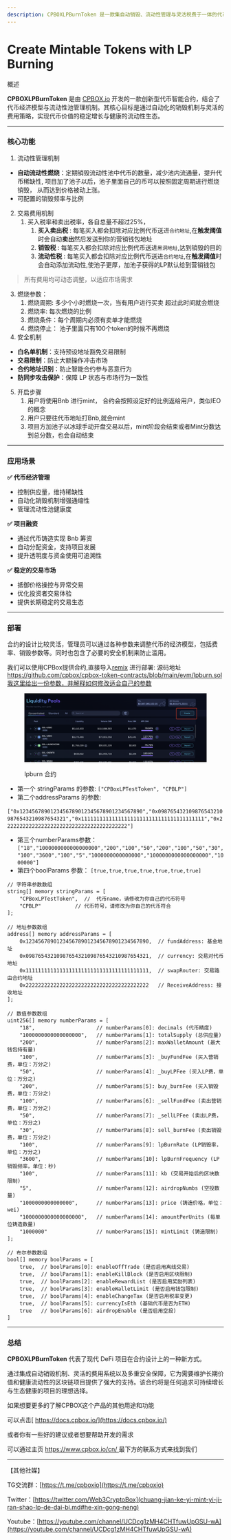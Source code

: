 ```yaml
---
description: CPBOXLPBurnToken 是一款集自动销毁、流动性管理与灵活税费于一体的代币合约，助力 DeFi 项目实现价值增长与生态稳定。
---
```


# Create Mintable Tokens with LP Burning

概述

**CPBOXLPBurnToken** 是由 [CPBOX.io](https://www.cpbox.io) 开发的一款创新型代币智能合约，结合了代币经济模型与流动性池管理机制。其核心目标是通过自动化的销毁机制与灵活的费用策略，实现代币价值的稳定增长与健康的流动性生态。

***

### 核心功能

1. 流动性管理机制

* **自动流动性燃烧**：定期销毁流动性池中代币的数量，减少池内流通量，提升代币稀缺性, 项目加了池子以后，池子里面自己的币可以按照固定周期进行燃烧销毁， 从而达到价格被动上涨。
* 可配置的销毁频率与比例

2. 交易费用机制
   1. 买入税率和卖出税率，各自总量不超过25%，
      1. **买入卖出税** : 每笔买入都会扣除对应比例代币送进`合约地址`,在**触发阈值**时会自动**卖出**然后发送到你的营销钱包地址
      2. **销毁税** : 每笔买入都会扣除对应比例代币送进`黑洞地址`,达到销毁的目的
      3. **流动性税** : 每笔买入都会扣除对应比例代币送进`合约地址`,在**触发阈值**时会自动添加流动性,使池子更厚，加池子获得的LP默认给到营销钱包

> 所有费用均可动态调整，以适应市场需求

3. 燃烧参数：
   1. 燃烧周期: 多少个小时燃烧一次，当有用户进行买卖 超过此时间就会燃烧
   2. 燃烧率: 每次燃烧的比例
   3. 燃烧条件：每个周期内必须有卖单才能燃烧
   4. 燃烧停止： 池子里面只有100个token的时候不再燃烧
4. 安全机制

* **白名单机制**：支持预设地址豁免交易限制
* **交易限制**：防止大额操作冲击市场
* **合约地址识别**：防止智能合约参与恶意行为
* **防同步攻击保护**：保障 LP 状态与市场行为一致性

5. 开启步骤
   1. 用户将使用Bnb 进行mint， 合约会按照设定好的比例返给用户，类似IEO的概念
   2. 用户只要往代币地址打Bnb,就会mint
   3. 项目方加池子以冰球手动开盘交易以后，mint阶段会结束或者Mint分数达到总分数，也会自动结束

***

### 应用场景

**✅ 代币经济管理**

* 控制供应量，维持稀缺性
* 自动化销毁机制增强通缩性
* 管理流动性池健康度

**✅ 项目融资**

* 通过代币铸造实现 Bnb 筹资
* 自动分配资金，支持项目发展
* 提升透明度与资金使用可追溯性

**✅ 稳定的交易市场**

* 抵御价格操控与异常交易
* 优化投资者交易体验
* 提供长期稳定的交易生态

***

### 部署

合约的设计比较灵活，管理员可以通过各种参数来调整代币的经济模型，包括费率、销毁参数等。同时也包含了必要的安全机制来防止滥用。

我们可以使用CPBox提供合约,直接导入[remix](https://remix.ethereum.org/) 进行部署: 源码地址 https://github.com/cpbox/cpbox-token-contracts/blob/main/evm/lpburn.sol我这里给出一份参数，并解释如何修改适合自己的参数

<figure><img src="../../../../.gitbook/assets/image (2) (1) (1) (1).png" alt=""><figcaption><p>lpburn 合约</p></figcaption></figure>

* 第一个 stringParams 的参数: `["CPBoxLPTestToken", "CPBLP"]`
* 第二个addressParams 的参数:

`["0x1234567890123456789012345678901234567890","0x0987654321098765432109876543210987654321","0x1111111111111111111111111111111111111111","0x2222222222222222222222222222222222222222"]`

* 第三个numberParams参数：`["18","1000000000000000000","200","100","50","200","100","50","30","100","3600","100","5","1000000000000000","1000000000000000000","1000000"]`
* 第四个boolParams 参数： `[true,true,true,true,true,true,true]`

```
// 字符串参数数组
string[] memory stringParams = [
    "CPBoxLPTestToken",  //  代币name，请修改为你自己的代币符号
    "CPBLP"           // 代币符号，请修改为你自己的代币符合
];

// 地址参数数组
address[] memory addressParams = [
    0x1234567890123456789012345678901234567890,  // fundAddress: 基金地址
    0x0987654321098765432109876543210987654321,  // currency: 交易对代币地址
    0x1111111111111111111111111111111111111111,  // swapRouter: 交易路由合约地址
    0x2222222222222222222222222222222222222222   // ReceiveAddress: 接收地址
];

// 数值参数数组
uint256[] memory numberParams = [
    "18",                    // numberParams[0]: decimals (代币精度)
    "1000000000000000000",   // numberParams[1]: totalSupply (总供应量)
    "200",                   // numberParams[2]: maxWalletAmount (最大钱包持有量)
    "100",                   // numberParams[3]: _buyFundFee (买入营销费，单位：万分之)
    "50",                    // numberParams[4]: _buyLPFee (买入LP费，单位：万分之)
    "200",                   // numberParams[5]: buy_burnFee (买入销毁费，单位：万分之)
    "100",                   // numberParams[6]: _sellFundFee (卖出营销费，单位：万分之)
    "50",                    // numberParams[7]: _sellLPFee (卖出LP费，单位：万分之)
    "30",                    // numberParams[8]: sell_burnFee (卖出销毁费，单位：万分之)
    "100",                   // numberParams[9]: lpBurnRate (LP销毁率，单位：万分之)
    "3600",                  // numberParams[10]: lpBurnFrequency (LP销毁频率，单位：秒)
    "100",                   // numberParams[11]: kb (交易开始后的区块数限制)
    "5",                     // numberParams[12]: airdropNumbs (空投数量)
    "1000000000000000",      // numberParams[13]: price (铸造价格，单位：wei)
    "1000000000000000000",   // numberParams[14]: amountPerUnits (每单位铸造数量)
    "1000000"                // numberParams[15]: mintLimit (铸造限制)
];

// 布尔参数数组
bool[] memory boolParams = [
    true,  // boolParams[0]: enableOffTrade (是否启用离线交易)
    true,  // boolParams[1]: enableKillBlock (是否启用区块限制)
    true,  // boolParams[2]: enableRewardList (是否启用奖励列表)
    true,  // boolParams[3]: enableWalletLimit (是否启用钱包限制)
    true,  // boolParams[4]: enableChangeTax (是否启用税率变更)
    true,  // boolParams[5]: currencyIsEth (基础代币是否为ETH)
    true   // boolParams[6]: airdropEnable (是否启用空投)
]
```

***

### 总结

**CPBOXLPBurnToken** 代表了现代 DeFi 项目在合约设计上的一种新方式。

通过集成自动销毁机制、灵活的费用系统以及多重安全保障，它为需要维护长期价值和健康流动性的区块链项目提供了强大的支持。该合约将是任何追求可持续增长与生态健康的项目的理想选择。

如果想要更多的了解CPBOX这个产品的其他用途和功能

可以点击[ https://docs.cpbox.io/](https://docs.cpbox.io/)

或者你有一些好的建议或者想要帮助开发的需求

可以通过主页 [https://www.cpbox.io/cn/ ](https://www.cpbox.io/cn/)最下方的联系方式来找到我们

***

【其他社媒】

TG交流群：[https://t.me/cpboxio](https://t.me/cpboxio)

Twitter：[https://twitter.com/Web3CryptoBox](chuang-jian-ke-yi-mint-yi-ji-ran-shao-lp-de-dai-bi.md#he-xin-gong-neng)

Youtube：[https://youtube.com/channel/UCDcg1zMH4CHTfuwUpGSU-wA](https://youtube.com/channel/UCDcg1zMH4CHTfuwUpGSU-wA)
